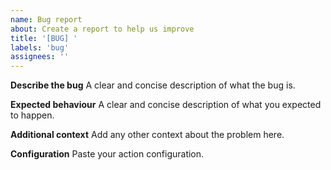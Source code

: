 ```yaml
---
name: Bug report
about: Create a report to help us improve
title: '[BUG] '
labels: 'bug'
assignees: ''
---
```


**Describe the bug**
A clear and concise description of what the bug is.

**Expected behaviour**
A clear and concise description of what you expected to happen.

**Additional context**
Add any other context about the problem here.

**Configuration**
Paste your action configuration.
